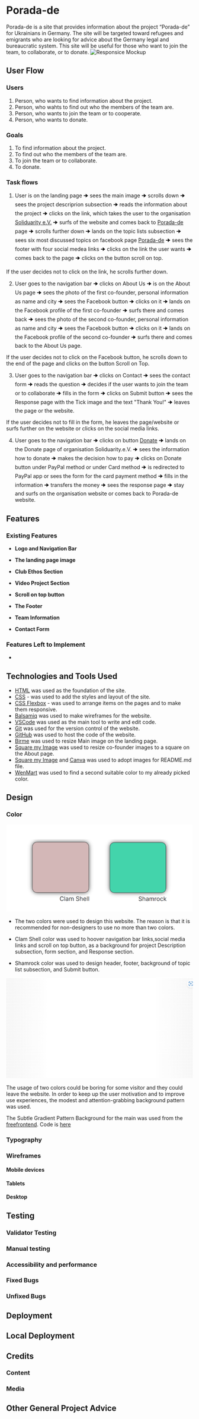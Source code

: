 # Porada-de

Porada-de is a site that provides information about the project “Porada-de” for Ukrainians in Germany. The site will be targeted toward refugees and emigrants who are looking for advice about the Germany legal and bureaucratic system. This site will be useful for those who want to join the team, to collaborate, or to donate.
![Responsice Mockup](https://)

## User Flow

### Users

1. Person, who wants to find information about the project.
2. Person, who wahts to find out who the members of the team are.
3. Person, who wants to join the team or to cooperate.
4. Person, who wants to donate.

### Goals

1. To find information about the project.
2. To find out who the members of the team are.
3. To join the team or to collaborate.
4. To donate.


### Task flows

1. User is on the landing page 🠊 sees the main image 🠊 scrolls down 🠊 sees the project descriprion subsection 🠊 reads the information about the project 🠊 clicks on the link, which takes the user to the organisation [Soliduarity e.V.](https://www.soliduarity.org/) 🠊 surfs of the website and comes back to [Porada-de](https://www.facebook.com/PoradaDE) page 🠊 scrolls further down 🠊 lands on the topic lists subsection 🠊 sees six most discussed topics on facebook page [Porada-de](https://www.facebook.com/PoradaDE) 🠊 sees the footer with four social medea links 🠊 clicks on the link the user wants 🠊 comes back to the page 🠊 clicks on the button scroll on top.

If the user decides not to click on the link, he scrolls further down.

2. User goes to the navigation bar 🠊 clicks on About Us 🠊 is on the About Us page 🠊 sees the photo of the first co-founder, personal information as name and city 🠊 sees the Facebook button 🠊 clicks on it 🠊 lands on the Facebook profile of the first co-founder 🠊 surfs there and comes back 🠊 sees the photo of the second co-founder, personal information as name and city 🠊 sees the Facebook button 🠊 clicks on it 🠊 lands on the Facebook profile of the second co-founder 🠊 surfs there and comes back to the About Us page.

If the user decides not to click on the Facebook button, he scrolls down to the end of the page and clicks on the button Scroll on Top. 

3. User goes to the navigation bar 🠊 clicks on Contact 🠊 sees the contact form 🠊 reads the question 🠊 decides if the user wants to join the team or to collaborate 🠊 fills in the form 🠊 clicks on Submit button 🠊 sees the Response page with the Tick image and the text "Thank You!" 🠊 leaves the page or the website.

If the user decides not to fill in the form, he leaves the page/website or surfs further on the website or clicks on the social media links.

4. User goes to the navigation bar 🠊 clicks on button [Donate](https://www.soliduarity.org/donate/) 🠊 lands on the Donate page of organisation Soliduarity.e.V. 🠊 sees the information how to donate 🠊 makes the decision how to pay 🠊 clicks on Donate button under PayPal method or under Card method 🠊 is redirected to PayPal app or sees the form for the card payment method 🠊 fills in the information 🠊 transfers the money 🠊 sees the response page 🠊 stay and surfs on the organisation website or comes back to Porada-de website.

## Features 

### Existing Features

- __Logo and Navigation Bar__

- __The landing page image__

- __Club Ethos Section__

- __Video Project Section__

- __Scroll on top button__ 

- __The Footer__ 

- __Team Information__ 

- __Contact Form__ 

### Features Left to Implement

- 

## Technologies and Tools Used

- [HTML](https://developer.mozilla.org/en-US/docs/Web/HTML) was used as the foundation of the site.
- [CSS](https://developer.mozilla.org/en-US/docs/Web/css) - was used to add the styles and layout of the site.
- [CSS Flexbox](https://developer.mozilla.org/en-US/docs/Learn/CSS/CSS_layout/Flexbox) - was used to arrange items on the pages and to make them responsive.
- [Balsamiq](https://balsamiq.com/) was used to make wireframes for the website.
- [VSCode](https://code.visualstudio.com/) was used as the main tool to write and edit code.
- [Git](https://git-scm.com/) was used for the version control of the website.
- [GitHub](https://github.com/) was used to host the code of the website.
- [Birme](https://www.birme.net/) was used to resize Main image on the landing page.
- [Square my Image](https://squaremyimage.com/) was used to resize co-founder images to a square on the About page.
- [Square my Image](https://www.iloveimg.com/) and [Canva](https://www.canva.com/) was used to adopt images for README.md file.
- [WenMart](https://www.webmart.de/) was used to find a second suitable color to my already picked color.

## Design

### Color

![Website-colors](documentation/website-colors.png)

- The two colors were used to design this website. The reason is that it is recommended for non-designers to use no more than two colors.

- Clam Shell color was used to hoover navigation bar links,social media links and scroll on top button, as a background for project Description subsection, form section, and Response section.

- Shamrock color was used to design header, footer, background of topic list subsection, and Submit button.

![Main-background](documentation/main-background.png)

The usage of two colors could be boring for some visitor and they could leave the website. In order to keep up the user motivation and to improve use experiences, the modest and attention-grabbing background pattern was used.

The Subtle Gradient Pattern Background for the main was used from the [freefrontend](https://freefrontend.com/css-background-patterns/). Code is [here](https://codepen.io/chris22smith/pen/pGNVwZ) 




### Typography

### Wireframes

#### Mobile devices

#### Tablets

#### Desktop

## Testing

### Validator Testing 

### Manual testing

### Accessibility and performance 

### Fixed Bugs

### Unfixed Bugs

## Deployment

## Local Deployment

## Credits 

### Content 

### Media

## Other General Project Advice
